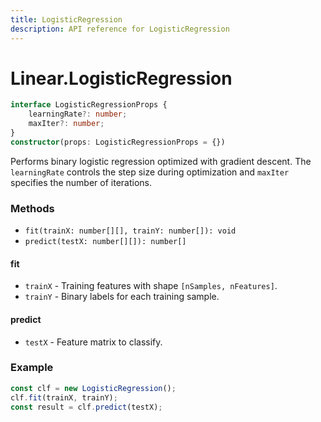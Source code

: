 ```yaml
---
title: LogisticRegression
description: API reference for LogisticRegression
---
```


# Linear.LogisticRegression

```ts
interface LogisticRegressionProps {
    learningRate?: number;
    maxIter?: number;
}
constructor(props: LogisticRegressionProps = {})
```

Performs binary logistic regression optimized with gradient descent. The
`learningRate` controls the step size during optimization and `maxIter`
specifies the number of iterations.

### Methods
* `fit(trainX: number[][], trainY: number[]): void`
* `predict(testX: number[][]): number[]`

#### fit
* `trainX` - Training features with shape `[nSamples, nFeatures]`.
* `trainY` - Binary labels for each training sample.

#### predict
* `testX` - Feature matrix to classify.

### Example
```ts
const clf = new LogisticRegression();
clf.fit(trainX, trainY);
const result = clf.predict(testX);
```
